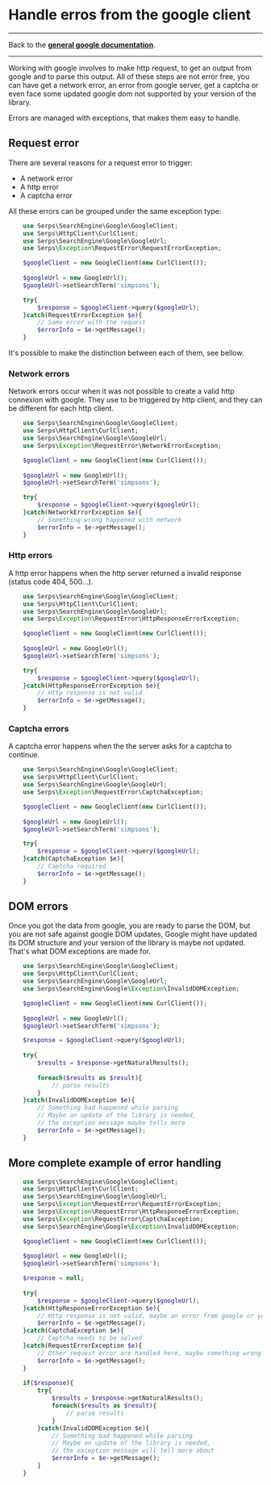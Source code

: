 # Handle erros from the google client
 
 <p></p>

---

Back to the [**general google documentation**](../google.md).

---

Working with google involves to make http request, to get an output from google and to parse this output. 
All of these steps are not error free, you can have get a network error, an error from google server, get a captcha
or even face some updated google dom not supported by your version of the library.

Errors are managed with exceptions, that makes them easy to handle.

## Request error

There are several reasons for a request error to trigger:

- A network error
- A http error
- A captcha error

All these errors can be grouped under the same exception type:

```php
    use Serps\SearchEngine\Google\GoogleClient;
    use Serps\HttpClient\CurlClient;
    use Serps\SearchEngine\Google\GoogleUrl;
    use Serps\Exception\RequestError\RequestErrorException;

    $googleClient = new GoogleClient(new CurlClient());
    
    $googleUrl = new GoogleUrl();
    $googleUrl->setSearchTerm('simpsons');

    try{
        $response = $googleClient->query($googleUrl);
    }catch(RequestErrorException $e){
        // Some error with the request
        $errorInfo = $e->getMessage();
    }
```

It's possible to make the distinction between each of them, see bellow.

### Network errors

Network errors occur when it was not possible to create a valid http connexion with google. They use to be triggered
by http client, and they can be different for each http client.

```php
    use Serps\SearchEngine\Google\GoogleClient;
    use Serps\HttpClient\CurlClient;
    use Serps\SearchEngine\Google\GoogleUrl;
    use Serps\Exception\RequestError\NetworkErrorException;

    $googleClient = new GoogleClient(new CurlClient());
    
    $googleUrl = new GoogleUrl();
    $googleUrl->setSearchTerm('simpsons');

    try{
        $response = $googleClient->query($googleUrl);
    }catch(NetworkErrorException $e){
        // Something wrong happened with network
        $errorInfo = $e->getMessage();
    }
```

### Http errors

A http error happens when the http server returned a invalid response (status code 404, 500...).

```php
    use Serps\SearchEngine\Google\GoogleClient;
    use Serps\HttpClient\CurlClient;
    use Serps\SearchEngine\Google\GoogleUrl;
    use Serps\Exception\RequestError\HttpResponseErrorException;

    $googleClient = new GoogleClient(new CurlClient());
    
    $googleUrl = new GoogleUrl();
    $googleUrl->setSearchTerm('simpsons');

    try{
        $response = $googleClient->query($googleUrl);
    }catch(HttpResponseErrorException $e){
        // Http response is not valid
        $errorInfo = $e->getMessage();
    }
```

### Captcha errors

A captcha error happens when the the server asks for a captcha to continue.

```php
    use Serps\SearchEngine\Google\GoogleClient;
    use Serps\HttpClient\CurlClient;
    use Serps\SearchEngine\Google\GoogleUrl;
    use Serps\Exception\RequestError\CaptchaException;

    $googleClient = new GoogleClient(new CurlClient());
    
    $googleUrl = new GoogleUrl();
    $googleUrl->setSearchTerm('simpsons');

    try{
        $response = $googleClient->query($googleUrl);
    }catch(CaptchaException $e){
        // Captcha required
        $errorInfo = $e->getMessage();
    }
```

## DOM errors

Once you got the data from google, you are ready to parse the DOM, but you are not safe against google DOM updates,
Google might have updated its DOM structure and your version of the library is maybe not updated. That's what DOM 
exceptions are made for.

```php
    use Serps\SearchEngine\Google\GoogleClient;
    use Serps\HttpClient\CurlClient;
    use Serps\SearchEngine\Google\GoogleUrl;
    use Serps\SearchEngine\Google\Exception\InvalidDOMException;

    $googleClient = new GoogleClient(new CurlClient());
    
    $googleUrl = new GoogleUrl();
    $googleUrl->setSearchTerm('simpsons');

    $response = $googleClient->query($googleUrl);
    
    try{
        $results = $response->getNaturalResults();
    
        foreach($results as $result){
            // parse results
        }
    }catch(InvalidDOMException $e){
        // Something bad happened while parsing
        // Maybe an update of the library is needed, 
        // the exception message maybe tells more
        $errorInfo = $e->getMessage();
    }
```

## More complete example of error handling

```php
    use Serps\SearchEngine\Google\GoogleClient;
    use Serps\HttpClient\CurlClient;
    use Serps\SearchEngine\Google\GoogleUrl;
    use Serps\Exception\RequestError\RequestErrorException;
    use Serps\Exception\RequestError\HttpResponseErrorException;
    use Serps\Exception\RequestError\CaptchaException;
    use Serps\SearchEngine\Google\Exception\InvalidDOMException;

    $googleClient = new GoogleClient(new CurlClient());
    
    $googleUrl = new GoogleUrl();
    $googleUrl->setSearchTerm('simpsons');

    $response = null;
    
    try{
        $response = $googleClient->query($googleUrl);
    }catch(HttpResponseErrorException $e){
        // Http response is not valid, maybe an error from google or your url
        $errorInfo = $e->getMessage();
    }catch(CaptchaException $e){
        // Captcha needs to be solved
    }catch(RequestErrorException $e){
        // Other request error are handled here, maybe something wrong with your network
        $errorInfo = $e->getMessage();
    }
    
    if($response){
        try{
            $results = $response->getNaturalResults();
            foreach($results as $result){
                // parse results
            }
        }catch(InvalidDOMException $e){
            // Something bad happened while parsing
            // Maybe an update of the library is needed, 
            // the exception message will tell more about
            $errorInfo = $e->getMessage();
        }
    }
```